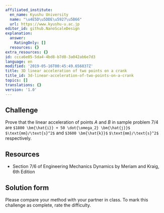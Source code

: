 ```yaml
---
affiliated_institute:
  en_name: Kyushu University
  name: "\u4E5D\u5DDE\u5927\u5B66"
  url: https://www.kyushu-u.ac.jp
editor_id: github.NanoScaleDesign
explanation:
  answer:
    RatingOnly: []
  resources: {}
extra_resources: {}
id: ccca6e05-5da4-4bd8-b7d0-3a042ab6e7d3
language: en
modified: '2019-05-16T00:45:49.656837Z'
title: 3D linear acceleration of two points on a crank
title_id: 3d-linear-acceleration-of-two-points-on-a-crank
topics: []
translations: {}
version: '1.0'
---
```


## Challenge
Prove that the linear acceleration of points *A* and *B* in sample problem 7/4 are `$1800 \bm{\hat{i}} + 50 \dot{\omega_2} \bm{\hat{j}}$` `$\text{mm}/\text{s}^2$` and `$3600 \bm{\hat{k}}$` `$\text{mm}/\text{s}^2$` respectively.


## Resources
- Section 7/6 of Engineering Mechanics Dynamics by Meriam and Kraig, 6th Edition


## Solution form
Please compare your method with your partner in class.
To mark this challenge as complete, rate the difficulty.
